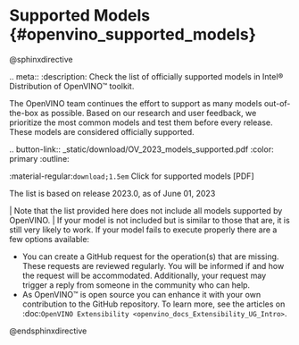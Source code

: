 # Supported Models {#openvino_supported_models}


@sphinxdirective

.. meta::
   :description: Check the list of officially supported models in Intel® 
                 Distribution of OpenVINO™ toolkit.


The OpenVINO team continues the effort to support as many models out-of-the-box as possible. 
Based on our research and user feedback, we prioritize the most common models and test them 
before every release. These models are considered officially supported.


.. button-link:: _static/download/OV_2023_models_supported.pdf
   :color: primary
   :outline:

   :material-regular:`download;1.5em` Click for supported models [PDF]

The list is based on release 2023.0, as of June 01, 2023

| Note that the list provided here does not include all models supported by OpenVINO.
| If your model is not included but is similar to those that are, it is still very likely to work. 
  If your model fails to execute properly there are a few options available: 


* You can create a GitHub request for the operation(s) that are missing. These requests are reviewed regularly. You will be informed if and how the request will be accommodated. Additionally, your request may trigger a reply from someone in the community who can help.  
* As OpenVINO™ is open source you can enhance it with your own contribution to the GitHub repository. To learn more, see the articles on :doc:`OpenVINO Extensibility <openvino_docs_Extensibility_UG_Intro>`.


@endsphinxdirective


